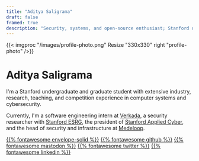 ```yaml
---
title: "Aditya Saligrama"
draft: false
framed: true
description: "Security, systems, and open-source enthusiast; Stanford undergraduate and graduate student"
---
```


{{< imgproc "/images/profile-photo.png" Resize "330x330" right "profile-photo" />}}

# Aditya Saligrama

I'm a Stanford undergraduate and graduate student with extensive industry, research, teaching, and competition experience in computer systems and cybersecurity. 

Currently, I'm a software engineering intern at [Verkada](https://verkada.com), a security researcher with [Stanford ESRG](https://esrg.stanford.edu), the president of [Stanford Applied Cyber](https://applied-cyber.stanford.edu), and the head of security and infrastructure at [Medeloop](https://medeloop.ai).

[{{% fontawesome envelope-solid %}}](mailto:aditya@saligrama.io)
[{{% fontawesome github %}}](https://github.com/saligrama)
[{{% fontawesome mastodon %}}](https://mas.to/@saligrama)
[{{% fontawesome twitter %}}](https://twitter.com/saligrama_a)
[{{% fontawesome linkedin %}}](https://linkedin.com/in/saligrama)
